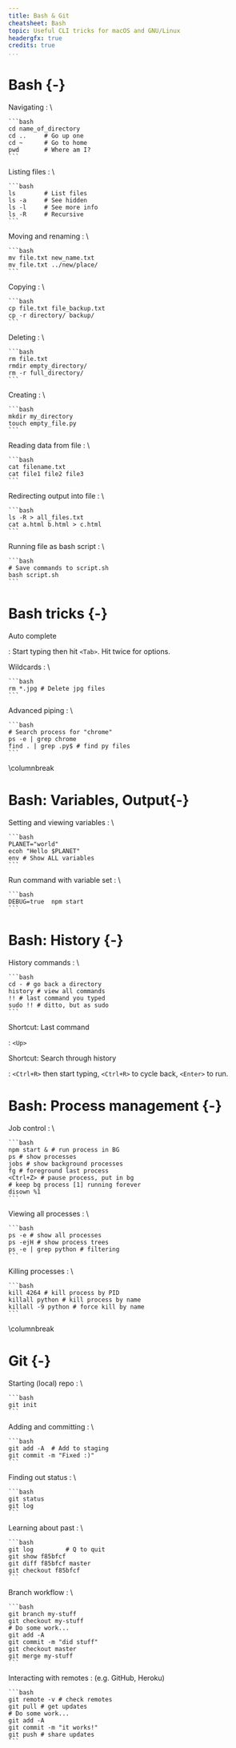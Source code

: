 ```yaml
---
title: Bash & Git
cheatsheet: Bash
topic: Useful CLI tricks for macOS and GNU/Linux
headergfx: true
credits: true
...
```



# Bash {-}

Navigating
:   \ 

    ```bash
    cd name_of_directory
    cd ..     # Go up one
    cd ~      # Go to home
    pwd       # Where am I?
    ```

Listing files
:   \ 

    ```bash
    ls        # List files
    ls -a     # See hidden
    ls -l     # See more info
    ls -R     # Recursive
    ```

Moving and renaming
:   \ 

    ```bash
    mv file.txt new_name.txt
    mv file.txt ../new/place/
    ```

Copying
:   \ 

    ```bash
    cp file.txt file_backup.txt
    cp -r directory/ backup/
    ```

Deleting
:   \ 

    ```bash
    rm file.txt
    rmdir empty_directory/
    rm -r full_directory/
    ```

Creating
:   \ 

    ```bash
    mkdir my_directory
    touch empty_file.py
    ```

Reading data from file
:   \ 

    ```bash
    cat filename.txt
    cat file1 file2 file3
    ```

Redirecting output into file
:   \ 

    ```bash
    ls -R > all_files.txt
    cat a.html b.html > c.html
    ```

Running file as bash script
:   \ 

    ```bash
    # Save commands to script.sh
    bash script.sh
    ```

# Bash tricks {-}

Auto complete

:   Start typing then hit `<Tab>`. Hit twice for
options.


Wildcards
:   \ 

    ```bash
    rm *.jpg # Delete jpg files
    ```

Advanced piping
:   \ 

    ```bash
    # Search process for "chrome"
    ps -e | grep chrome
    find . | grep .py$ # find py files
    ```

\columnbreak

# Bash: Variables, Output{-}


Setting and viewing variables
:  \ 

    ```bash
    PLANET="world"
    ecoh "Hello $PLANET"
    env # Show ALL variables
    ```

Run command with variable set
:  \ 

    ```bash
    DEBUG=true  npm start
    ```

# Bash: History {-}

History commands
:  \ 

    ```bash
    cd - # go back a directory
    history # view all commands
    !! # last command you typed
    sudo !! # ditto, but as sudo
    ```

Shortcut: Last command

:   `<Up>`

Shortcut: Search through history

:   `<Ctrl+R>` then start typing, `<Ctrl+R>` to cycle
back, `<Enter>` to run.


# Bash: Process management {-}


Job control
:   \ 

    ```bash
    npm start & # run process in BG
    ps # show processes
    jobs # show background processes
    fg # foreground last process
    <Ctrl+Z> # pause process, put in bg
    # keep bg process [1] running forever
    disown %1
    ```


Viewing all processes
:   \ 

    ```bash
    ps -e # show all processes
    ps -ejH # show process trees
    ps -e | grep python # filtering
    ```

Killing processes
:   \ 

    ```bash
    kill 4264 # kill process by PID
    killall python # kill process by name
    killall -9 python # force kill by name
    ```


\columnbreak


# Git {-}


Starting (local) repo
:  \ 

    ```bash
    git init
    ```



Adding and committing
:   \ 

    ```bash
    git add -A  # Add to staging
    git commit -m "Fixed :)"
    ```

Finding out status
:   \ 

    ```bash
    git status
    git log
    ```

Learning about past
:   \ 

    ```bash
    git log         # Q to quit
    git show f85bfcf
    git diff f85bfcf master
    git checkout f85bfcf 
    ```

Branch workflow
:   \ 

    ```bash
    git branch my-stuff
    git checkout my-stuff
    # Do some work...
    git add -A
    git commit -m "did stuff"
    git checkout master
    git merge my-stuff
    ```

Interacting with remotes
:   (e.g. GitHub, Heroku)

    ```bash
    git remote -v # check remotes
    git pull # get updates
    # Do some work...
    git add -A
    git commit -m "it works!"
    git push # share updates
    ```

